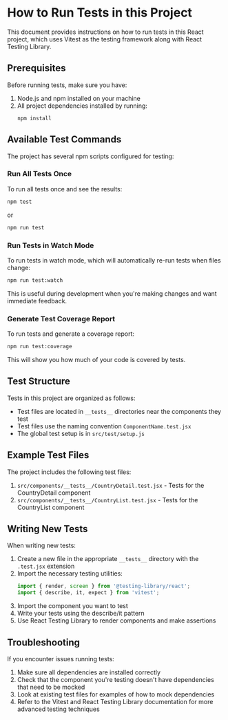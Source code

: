 # How to Run Tests in this Project

This document provides instructions on how to run tests in this React project, which uses Vitest as the testing framework along with React Testing Library.

## Prerequisites

Before running tests, make sure you have:

1. Node.js and npm installed on your machine
2. All project dependencies installed by running:
   ```
   npm install
   ```

## Available Test Commands

The project has several npm scripts configured for testing:

### Run All Tests Once

To run all tests once and see the results:

```bash
npm test
```

or

```bash
npm run test
```

### Run Tests in Watch Mode

To run tests in watch mode, which will automatically re-run tests when files change:

```bash
npm run test:watch
```

This is useful during development when you're making changes and want immediate feedback.

### Generate Test Coverage Report

To run tests and generate a coverage report:

```bash
npm run test:coverage
```

This will show you how much of your code is covered by tests.

## Test Structure

Tests in this project are organized as follows:

- Test files are located in `__tests__` directories near the components they test
- Test files use the naming convention `ComponentName.test.jsx`
- The global test setup is in `src/test/setup.js`

## Example Test Files

The project includes the following test files:

1. `src/components/__tests__/CountryDetail.test.jsx` - Tests for the CountryDetail component
2. `src/components/__tests__/CountryList.test.jsx` - Tests for the CountryList component

## Writing New Tests

When writing new tests:

1. Create a new file in the appropriate `__tests__` directory with the `.test.jsx` extension
2. Import the necessary testing utilities:
   ```jsx
   import { render, screen } from '@testing-library/react';
   import { describe, it, expect } from 'vitest';
   ```
3. Import the component you want to test
4. Write your tests using the describe/it pattern
5. Use React Testing Library to render components and make assertions

## Troubleshooting

If you encounter issues running tests:

1. Make sure all dependencies are installed correctly
2. Check that the component you're testing doesn't have dependencies that need to be mocked
3. Look at existing test files for examples of how to mock dependencies
4. Refer to the Vitest and React Testing Library documentation for more advanced testing techniques